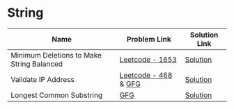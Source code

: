 # String


| Name       | Problem Link                       | Solution Link                      |
|--------------------|------------------------------------|-----------------------------------|
| Minimum Deletions to Make String Balanced          | [Leetcode - 1653](https://leetcode.com/problems/minimum-deletions-to-make-string-balanced)                | [Solution](https://github.com/moinhameed27/Ultimate-DSA/blob/main/String/Minimum%20Deletions%20to%20Make%20String%20Balanced.cpp)              |
| Validate IP Address          | [Leetcode - 468](https://leetcode.com/problems/validate-ip-address/description/) & [GFG](https://www.geeksforgeeks.org/problems/validate-an-ip-address-1587115621/1)                | [Solution](https://github.com/moinhameed27/Ultimate-DSA/blob/main/String/Validate%20an%20IP%20Address.java)              |
| Longest Common Substring          | [GFG](https://www.geeksforgeeks.org/problems/longest-common-substring1452/1)                | [Solution](https://github.com/moinhameed27/Ultimate-DSA/blob/main/String/Longest%20Common%20Substring.java)              |

